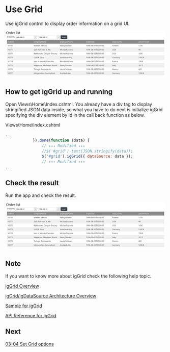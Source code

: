 # Use Grid

Use igGrid control to display order information on a grid UI.

![](../assets/03-03-01.png)

## How to get igGrid up and running
Open Views\\Home\\Index.cshtml. You already have a div tag to display stringified JSON data inside, so what you have to do next is initialize igGrid specifying the div element by id in the call back function as below.

Views\\Home\\Index.cshtml

```js
...
            }).done(function (data) {
                // ↓↓↓ Modified ↓↓↓
                //$('#grid').text(JSON.stringify(data));
                $('#grid').igGrid({ dataSource: data });
                // ↑↑↑ Modified ↑↑↑
...
```

## Check the result

Run the app and check the result.

![](../assets/03-03-01.png)

## Note
If you want to know more about igGrid check the following help topic.

[igGrid Overview](https://www.igniteui.com/help/iggrid-overview)

[igGrid/igDataSource Architecture Overview](https://www.igniteui.com/help/iggrid-igdatasource-architecture-overview)

[Sample for igGrid](https://jp.igniteui.com/grid/overview)

[API Reference for igGrid](https://www.igniteui.com/help/api/2019.1/ui.igdatepicker)

## Next
[03-04 Set Grid options](03-04-Set-Grid-options.md)